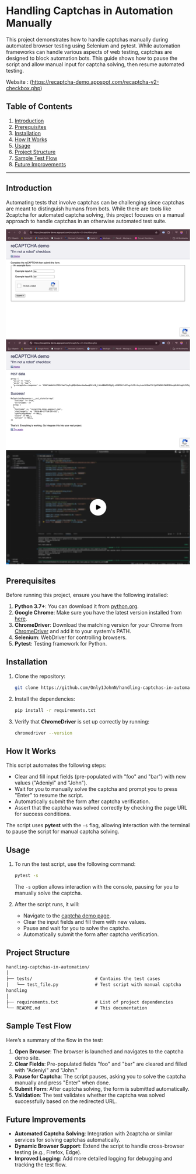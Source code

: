 # Handling Captchas in Automation Manually

This project demonstrates how to handle captchas manually during automated browser testing using Selenium and pytest. While automation frameworks can handle various aspects of web testing, captchas are designed to block automation bots. This guide shows how to pause the script and allow manual input for captcha solving, then resume automated testing.

Website : (https://recaptcha-demo.appspot.com/recaptcha-v2-checkbox.php)

## Table of Contents

1. [Introduction](#introduction)
2. [Prerequisites](#prerequisites)
3. [Installation](#installation)
4. [How It Works](#how-it-works)
5. [Usage](#usage)
6. [Project Structure](#project-structure)
7. [Sample Test Flow](#sample-test-flow)
8. [Future Improvements](#future-improvements)

---

## Introduction

Automating tests that involve captchas can be challenging since captchas are meant to distinguish humans from bots. While there are tools like 2captcha for automated captcha solving, this project focuses on a manual approach to handle captchas in an otherwise automated test suite.

![Website Screenshot1](ref/Img_1.png)
![Website Screenshot2](ref/Img_2.png)
[![Watch the demo video](ref/thumbnail.png)](https://youtu.be/10X5B2aSK9Y?si=Slc58HEc37Np2eSq)

## Prerequisites

Before running this project, ensure you have the following installed:

1. **Python 3.7+**: You can download it from [python.org](https://www.python.org/downloads/).
2. **Google Chrome**: Make sure you have the latest version installed from [here](https://www.google.com/chrome/).
3. **ChromeDriver**: Download the matching version for your Chrome from [ChromeDriver](https://sites.google.com/chromium.org/driver/) and add it to your system's PATH.
4. **Selenium**: WebDriver for controlling browsers.
5. **Pytest**: Testing framework for Python.

## Installation

1. Clone the repository:

    ```bash
    git clone https://github.com/Only1JohnN/handling-captchas-in-automation-manually.git
    ```

2. Install the dependencies:

    ```bash
    pip install -r requirements.txt
    ```

3. Verify that **ChromeDriver** is set up correctly by running:

    ```bash
    chromedriver --version
    ```

## How It Works

This script automates the following steps:

- Clear and fill input fields (pre-populated with "foo" and "bar") with new values ("Adeniyi" and "John").
- Wait for you to manually solve the captcha and prompt you to press "Enter" to resume the script.
- Automatically submit the form after captcha verification.
- Assert that the captcha was solved correctly by checking the page URL for success conditions.

The script uses **pytest** with the `-s` flag, allowing interaction with the terminal to pause the script for manual captcha solving.

## Usage

1. To run the test script, use the following command:

    ```bash
    pytest -s
    ```

   The `-s` option allows interaction with the console, pausing for you to manually solve the captcha.

2. After the script runs, it will:

    - Navigate to the [captcha demo page](https://recaptcha-demo.appspot.com/recaptcha-v2-checkbox.php).
    - Clear the input fields and fill them with new values.
    - Pause and wait for you to solve the captcha.
    - Automatically submit the form after captcha verification.

## Project Structure

```
handling-captchas-in-automation/
│
├── tests/                        # Contains the test cases
│   └── test_file.py              # Test script with manual captcha handling
│
├── requirements.txt              # List of project dependencies
└── README.md                     # This documentation
```

## Sample Test Flow

Here’s a summary of the flow in the test:

1. **Open Browser**: The browser is launched and navigates to the captcha demo site.
2. **Clear Fields**: Pre-populated fields "foo" and "bar" are cleared and filled with "Adeniyi" and "John."
3. **Pause for Captcha**: The script pauses, asking you to solve the captcha manually and press "Enter" when done.
4. **Submit Form**: After captcha solving, the form is submitted automatically.
5. **Validation**: The test validates whether the captcha was solved successfully based on the redirected URL.

## Future Improvements

- **Automated Captcha Solving**: Integration with 2captcha or similar services for solving captchas automatically.
- **Dynamic Browser Support**: Extend the script to handle cross-browser testing (e.g., Firefox, Edge).
- **Improved Logging**: Add more detailed logging for debugging and tracking the test flow.